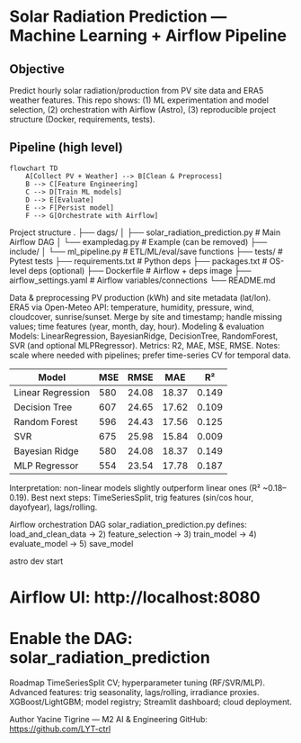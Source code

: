 # Solar Radiation Prediction — Machine Learning + Airflow Pipeline

## Objective
Predict hourly solar radiation/production from PV site data and ERA5 weather features.
This repo shows: (1) ML experimentation and model selection, (2) orchestration with Airflow (Astro), (3) reproducible project structure (Docker, requirements, tests).

## Pipeline (high level)
```mermaid
flowchart TD
    A[Collect PV + Weather] --> B[Clean & Preprocess]
    B --> C[Feature Engineering]
    C --> D[Train ML models]
    D --> E[Evaluate]
    E --> F[Persist model]
    F --> G[Orchestrate with Airflow]
```
Project structure
.
├── dags/
│   ├── solar_radiation_prediction.py   # Main Airflow DAG
│   └── exampledag.py                   # Example (can be removed)
├── include/
│   └── ml_pipeline.py                  # ETL/ML/eval/save functions
├── tests/                              # Pytest tests
├── requirements.txt                    # Python deps
├── packages.txt                        # OS-level deps (optional)
├── Dockerfile                          # Airflow + deps image
├── airflow_settings.yaml               # Airflow variables/connections
└── README.md


Data & preprocessing
PV production (kWh) and site metadata (lat/lon).
ERA5 via Open-Meteo API: temperature, humidity, pressure, wind, cloudcover, sunrise/sunset.
Merge by site and timestamp; handle missing values; time features (year, month, day, hour).
Modeling & evaluation
Models: LinearRegression, BayesianRidge, DecisionTree, RandomForest, SVR (and optional MLPRegressor).
Metrics: R2, MAE, MSE, RMSE.
Notes: scale where needed with pipelines; prefer time-series CV for temporal data.


| Model             | MSE | RMSE  | MAE   | R²    |
| ----------------- | --- | ----- | ----- | ----- |
| Linear Regression | 580 | 24.08 | 18.37 | 0.149 |
| Decision Tree     | 607 | 24.65 | 17.62 | 0.109 |
| Random Forest     | 596 | 24.43 | 17.56 | 0.125 |
| SVR               | 675 | 25.98 | 15.84 | 0.009 |
| Bayesian Ridge    | 580 | 24.08 | 18.37 | 0.149 |
| MLP Regressor     | 554 | 23.54 | 17.78 | 0.187 |



Interpretation: non-linear models slightly outperform linear ones (R² ~0.18–0.19). Best next steps: TimeSeriesSplit, trig features (sin/cos hour, dayofyear), lags/rolling.

Airflow orchestration
DAG solar_radiation_prediction.py defines:
load_and_clean_data → 2) feature_selection → 3) train_model → 4) evaluate_model → 5) save_model


astro dev start
# Airflow UI: http://localhost:8080
# Enable the DAG: solar_radiation_prediction


Roadmap
TimeSeriesSplit CV; hyperparameter tuning (RF/SVR/MLP).
Advanced features: trig seasonality, lags/rolling, irradiance proxies.
XGBoost/LightGBM; model registry; Streamlit dashboard; cloud deployment.

Author
Yacine Tigrine — M2 AI & Engineering
GitHub: https://github.com/LYT-ctrl


